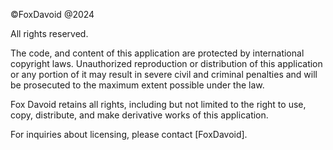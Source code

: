 ©FoxDavoid @2024

All rights reserved.

The code, and content of this application are protected by international copyright laws. Unauthorized reproduction or distribution of this application or any portion of it may result in severe civil and criminal penalties and will be prosecuted to the maximum extent possible under the law.

Fox Davoid retains all rights, including but not limited to the right to use, copy, distribute, and make derivative works of this application.

For inquiries about licensing, please contact [FoxDavoid].

